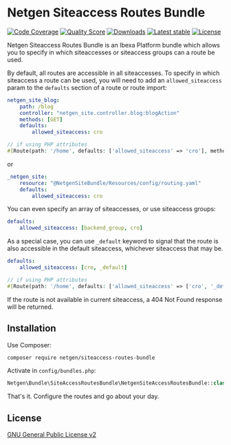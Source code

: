 Netgen Siteaccess Routes Bundle
===============================

[![Code Coverage](https://img.shields.io/codecov/c/github/netgen/NetgenSiteAccessRoutesBundle.svg?style=flat-square)](https://codecov.io/gh/netgen/NetgenSiteAccessRoutesBundle)
[![Quality Score](https://img.shields.io/scrutinizer/g/netgen/NetgenSiteAccessRoutesBundle.svg?style=flat-square)](https://scrutinizer-ci.com/g/netgen/NetgenSiteAccessRoutesBundle)
[![Downloads](https://img.shields.io/packagist/dt/netgen/siteaccess-routes-bundle.svg?style=flat-square)](https://packagist.org/packages/netgen/siteaccess-routes-bundle)
[![Latest stable](https://img.shields.io/packagist/v/netgen/siteaccess-routes-bundle.svg?style=flat-square)](https://packagist.org/packages/netgen/siteaccess-routes-bundle)
[![License](https://img.shields.io/github/license/netgen/NetgenSiteAccessRoutesBundle.svg?style=flat-square)](LICENSE)

Netgen Siteaccess Routes Bundle is an Ibexa Platform bundle which allows you to specify in which siteaccesses or siteaccess groups can a route be used.

By default, all routes are accessible in all siteaccesses. To specify in which siteaccess a route can be used, you will need to add an `allowed_siteaccess` param to the `defaults` section of a route or route import:

```yml
netgen_site_blog:
    path: /blog
    controller: "netgen_site.controller.blog:blogAction"
    methods: [GET]
    defaults:
        allowed_siteaccess: cro
```

```php
// if using PHP attributes
#[Route(path: '/home', defaults: ['allowed_siteaccess' => 'cro'], methods: ['GET'])]
```

or

```yml
_netgen_site:
    resource: "@NetgenSiteBundle/Resources/config/routing.yaml"
    defaults:
        allowed_siteaccess: cro
```

You can even specify an array of siteaccesses, or use siteaccess groups:

```yml
defaults:
    allowed_siteaccess: [backend_group, cro]
```

As a special case, you can use `_default` keyword to signal that the route is also accessible in the default siteaccess, whichever siteaccess that may be.

```yml
defaults:
    allowed_siteaccess: [cro, _default]
```

```php
// if using PHP attributes
#[Route(path: '/home', defaults: ['allowed_siteaccess' => ['cro', '_default']], methods: ['GET'])]
```

If the route is not available in current siteaccess, a 404 Not Found response will be returned.

Installation
------------

Use Composer:

```bash
composer require netgen/siteaccess-routes-bundle
```

Activate in `config/bundles.php`:

```php
Netgen\Bundle\SiteAccessRoutesBundle\NetgenSiteAccessRoutesBundle::class => ['all' => true],
```

That's it. Configure the routes and go about your day.

License
-------

[GNU General Public License v2](LICENSE)
